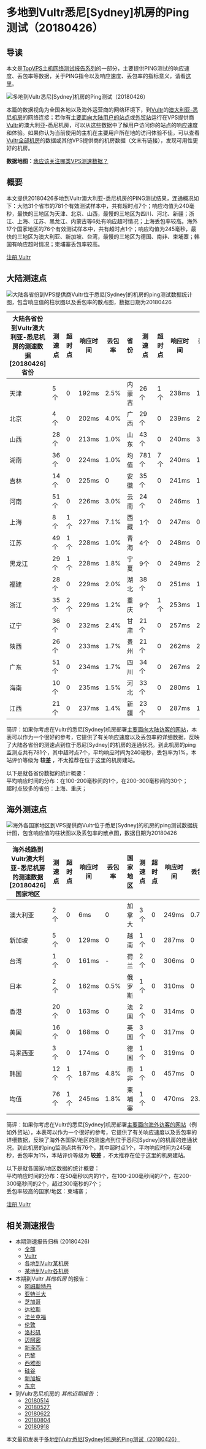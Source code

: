#  多地到Vultr悉尼[Sydney]机房的Ping测试（20180426） 

## 导读

本文是[TopVPS主机网络测试报告系列](https://vps123.top/pingtest)的一部分，主要提供PING测试的响应速度、丢包率等数据，关于PING指令以及响应速度、丢包率的指标意义，请看[这里](https://vps123.top/what-is-ping.html)。

![多地到Vultr悉尼\[Sydney\]机房的Ping测试（20180426）](/images/thumbnails/to_vultr_Sydney.png)

本篇的数据视角为全国各地以及海外运营商的网络环境下，到[Vultr](https://vps123.top/go/vultr)的[澳大利亚-悉尼机房](https://vps123.top/vultr-facilities.html#sydney)的网络连接；若你有[主要面向大陆用户的站点](https://vps123.top/website-for-mainland-users.html)或[外贸站](https://vps123.top/website-for-internation-trade.html)运行在VPS提供商[Vultr](https://vps123.top/go/vultr)的澳大利亚-悉尼机房，可以从这些数据中了解用户访问你的站点的响应速度和体验。如果你认为当前使用的主机在主要用户所在地的访问体验不佳，可以查看[Vultr全部机房](/vultr/isp/china/20180426-vultr-isp-china.md)的数据或其他VPS提供商的机房数据（文末有链接），发现可用性更好的机房。

**数据地图：**[我应该关注哪类VPS测速数据？](https://vps123.top/find-pingtest-data-you-need.html)

## 概要

本文提供20180426多地到Vultr澳大利亚-悉尼机房的PING测试结果，连通概况如下：大陆31个省市的781个有效测试样本中，共有超时点7个；响应均值为240毫秒，最快的三地区为天津、北京、山西，最慢的三地区为四川、河北、新疆；浙江、上海、江苏、黑龙江、内蒙古等6处有响应超时情况；上海丢包率较高。海外17个国家地区的76个有效测试样本中，共有超时点1个；响应均值为245毫秒，最快的三地区为澳大利亚、新加坡、台湾，最慢的三地区为德国、南非、柬埔寨；韩国有响应超时情况；柬埔寨丢包率较高。

[注册 Vultr](https://vps123.top/go/vultr/_btn1)

## 大陆测速点

![大陆各省份到VPS提供商Vultr位于悉尼\[Sydney\]的机房的ping测试数据统计图，包含响应值的柱状图以及丢包率的散点图，数据日期为20180426](/images/pingtests/vultr_20180426/plot_idc_vultr_australia-sydney_20180426_mainland.png)

大陆各省份到Vultr澳大利亚-悉尼机房的测速数据 [20180426] 省份 | 测速点 | 超时点 | 响应时间 | 丢包率 | 省份 | 测速点 | 超时点 | 响应时间 | 丢包率  
---|---|---|---|---|---|---|---|---|---  
天津 | 5个 | 0 | 192ms | 2.5% | 内蒙古 | 26个 | 1个 | 238ms | 1.3%  
北京 | 4个 | 0 | 202ms | 4.0% | 广西 | 29个 | 0 | 239ms | 2.8%  
山西 | 28个 | 0 | 213ms | 1.0% | 山东 | 43个 | 0 | 240ms | 3.8%  
湖南 | 36个 | 0 | 224ms | 1.0% | 均值 | 781个 | 7个 | 240ms | 1.8%  
吉林 | 14个 | 0 | 225ms | 0 | 安徽 | 35个 | 0 | 241ms | 1.0%  
河南 | 51个 | 0 | 226ms | 3.0% | 云南 | 24个 | 0 | 246ms | 1.5%  
上海 | 8个 | 1个 | 227ms | 7.1% | 西藏 | 1个 | 0 | 247ms | 0  
江苏 | 49个 | 1个 | 228ms | 1.0% | 青海 | 4个 | 0 | 248ms | 0.8%  
黑龙江 | 29个 | 1个 | 228ms | 1.8% | 宁夏 | 9个 | 0 | 249ms | 2.4%  
福建 | 28个 | 0 | 229ms | 2.0% | 湖北 | 38个 | 0 | 251ms | 1.6%  
浙江 | 35个 | 2个 | 229ms | 1.2% | 重庆 | 9个 | 1个 | 253ms | 1.0%  
辽宁 | 36个 | 0 | 232ms | 2.4% | 甘肃 | 21个 | 0 | 257ms | 2.1%  
陕西 | 26个 | 0 | 233ms | 1.7% | 贵州 | 21个 | 0 | 262ms | 2.4%  
广东 | 51个 | 0 | 234ms | 1.7% | 四川 | 34个 | 0 | 267ms | 2.2%  
海南 | 10个 | 0 | 235ms | 1.5% | 河北 | 33个 | 0 | 280ms | 1.0%  
江西 | 21个 | 0 | 237ms | 1.4% | 新疆 | 23个 | 0 | 287ms | 1.5%  
  
简评：如果你考虑在Vultr的悉尼[Sydney]机房部署[主要面向大陆访客的网站](website-for-mainland-users.html)，本表可以作为一个很好的参考，它提供了有关响应速度以及丢包率的详细数据，反映了大陆各省份的测速点到位于悉尼[Sydney]的机房的连通状况。到此机房的ping监测点共有781个，其中超时点7个，平均响应时间为240毫秒，丢包率为1%，本站评价等级为 **较差** ，不太推荐在位于这里的机房建站。

以下是就各省份数据的统计概要：  
平均响应时间的分布：在100-200毫秒间的1个，在200-300毫秒间的30个；  
超时点较多的省份：上海、重庆；

## 海外测速点

![海外各国家地区到VPS提供商Vultr位于悉尼\[Sydney\]的机房的ping测试数据统计图，包含响应值的柱状图以及丢包率的散点图，数据日期为20180426](/images/pingtests/vultr_20180426/plot_idc_vultr_australia-sydney_20180426_overseas.png)

海外线路到Vultr澳大利亚-悉尼机房的测速数据 [20180426] 国家地区 | 测速点 | 超时点 | 响应时间 | 丢包率 | 国家地区 | 测速点 | 超时点 | 响应时间 | 丢包率  
---|---|---|---|---|---|---|---|---|---  
澳大利亚 | 2个 | 0 | 6ms | 0 | 加拿大 | 3个 | 0 | 249ms | 0.7%  
新加坡 | 5个 | 0 | 129ms | 0 | 越南 | 1个 | 0 | 287ms | 0  
台湾 | 1个 | 0 | 161ms | - | 荷兰 | 2个 | 0 | 306ms | 0  
日本 | 2个 | 0 | 162ms | 0.5% | 俄罗斯 | 1个 | 0 | 310ms | 0  
香港 | 20个 | 0 | 163ms | 0 | 法国 | 2个 | 0 | 314ms | 0  
美国 | 16个 | 0 | 168ms | 0 | 英国 | 3个 | 0 | 317ms | 0  
马来西亚 | 3个 | 0 | 174ms | 0 | 德国 | 1个 | 0 | 319ms | 0  
韩国 | 12个 | 1个 | 187ms | 4.8% | 南非 | 1个 | 0 | 457ms | 0  
均值 | 76个 | 1个 | 245ms | 1.8% | 柬埔寨 | 1个 | 0 | 470ms | 23.0%  
  
简评：如果你考虑在Vultr的悉尼[Sydney]机房部署[主要面向海外访客的网站](https://vps123.top/website-for-internation-trade.html)（例如外贸站），本表可以作为一个很好的参考，它提供了有关响应速度以及丢包率的详细数据，反映了海外各国家/地区的测速点到位于悉尼[Sydney]的机房的连通状况。到此机房的ping监测点共有76个，其中超时点1个，平均响应时间为245毫秒，丢包率为1%，本站评价等级为 **较差** ，不太推荐在位于这里的机房建站。

以下是就各国家/地区数据的统计概要：  
平均响应时间的分布：在50毫秒以内的1个，在100-200毫秒间的7个，在200-300毫秒间的2个，超过300毫秒的7个；  
丢包率较高的国家/地区：柬埔寨；

[注册 Vultr](https://vps123.top/go/vultr/_btn2)

## 相关测速报告

  * 本期测速报告归档 (20180426) 
    * [全部](https://vps123.top/pingtests/20180426 "本期各VPS提供商全部测速报告")
    * [Vultr](https://vps123.top/pingtests/idc-vultr/20180426 "本期Vultr的全部测速报告")
    * [各地到Vultr某机房](https://vps123.top/pingtests/idc-vultr/isp-global/20180426 "以Vultr某机房为关注对象的视角，横向比较大陆各省份、海外各国家地区")
    * [某地到Vultr各机房](https://vps123.top/pingtests/idc-vultr/facility-all/20180426 "以大陆某省份为关注对象的视角，横向比较Vultr各机房")
  * 本期到Vultr _其他机房_ 的报告： 
    * [阿姆斯特丹](/vultr/idc/amsterdam/20180426-vultr-idc-amsterdam.md "多地到Vultr阿姆斯特丹机房的Ping测试 20180426")
    * [亚特兰大](/vultr/idc/atlanta/20180426-vultr-idc-atlanta.md "多地到Vultr亚特兰大机房的Ping测试 20180426")
    * [芝加哥](/vultr/idc/chicago/20180426-vultr-idc-chicago.md "多地到Vultr芝加哥机房的Ping测试 20180426")
    * [达拉斯](/vultr/idc/dallas/20180426-vultr-idc-dallas.md "多地到Vultr达拉斯机房的Ping测试 20180426")
    * [法兰克福](/vultr/idc/frankfurt/20180426-vultr-idc-frankfurt.md "多地到Vultr法兰克福机房的Ping测试 20180426")
    * [伦敦](/vultr/idc/london/20180426-vultr-idc-london.md "多地到Vultr伦敦机房的Ping测试 20180426")
    * [洛杉矶](/vultr/idc/losangeles/20180426-vultr-idc-losangeles.md "多地到Vultr洛杉矶机房的Ping测试 20180426")
    * [迈阿密](/vultr/idc/miami/20180426-vultr-idc-miami.md "多地到Vultr迈阿密机房的Ping测试 20180426")
    * [新泽西](/vultr/idc/newjersey/20180426-vultr-idc-newjersey.md "多地到Vultr新泽西机房的Ping测试 20180426")
    * [巴黎](/vultr/idc/paris/20180426-vultr-idc-paris.md "多地到Vultr巴黎机房的Ping测试 20180426")
    * [西雅图](/vultr/idc/seattle/20180426-vultr-idc-seattle.md "多地到Vultr西雅图机房的Ping测试 20180426")
    * [硅谷](/vultr/idc/siliconvalley/20180426-vultr-idc-siliconvalley.md "多地到Vultr硅谷机房的Ping测试 20180426")
    * [新加坡](/vultr/idc/singapore/20180426-vultr-idc-singapore.md "多地到Vultr新加坡机房的Ping测试 20180426")
    * [东京](/vultr/idc/tokyo/20180426-vultr-idc-tokyo.md "多地到Vultr东京机房的Ping测试 20180426")
  * 到Vultr悉尼机房的 _其他近期报告_ ： 
    * [20180514](/vultr/idc/sydney/20180514-vultr-idc-sydney.md "多地到Vultr悉尼机房的Ping测试 20180514")
    * [20180527](/vultr/idc/sydney/20180527-vultr-idc-sydney.md "多地到Vultr悉尼机房的Ping测试 20180527")
    * [20180622](/vultr/idc/sydney/20180622-vultr-idc-sydney.md "多地到Vultr悉尼机房的Ping测试 20180622")
    * [20180804](/vultr/idc/sydney/20180804-vultr-idc-sydney.md "多地到Vultr悉尼机房的Ping测试 20180804")
    * [20180918](/vultr/idc/sydney/20180918-vultr-idc-sydney.md "多地到Vultr悉尼机房的Ping测试 20180918")



本文最初发表于[多地到Vultr悉尼[Sydney]机房的Ping测试（20180426）](https://vps123.top/pingtest/20180426-vultr-idc-sydney.html)
